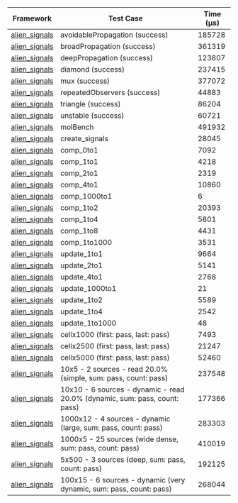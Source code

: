 | Framework | Test Case | Time (μs) |
| --- | --- | --- |
| [alien_signals](https://github.com/medz/alien-signals-dart) | avoidablePropagation (success) | 185728 |
| [alien_signals](https://github.com/medz/alien-signals-dart) | broadPropagation (success) | 361319 |
| [alien_signals](https://github.com/medz/alien-signals-dart) | deepPropagation (success) | 123807 |
| [alien_signals](https://github.com/medz/alien-signals-dart) | diamond (success) | 237415 |
| [alien_signals](https://github.com/medz/alien-signals-dart) | mux (success) | 377072 |
| [alien_signals](https://github.com/medz/alien-signals-dart) | repeatedObservers (success) | 44883 |
| [alien_signals](https://github.com/medz/alien-signals-dart) | triangle (success) | 86204 |
| [alien_signals](https://github.com/medz/alien-signals-dart) | unstable (success) | 60721 |
| [alien_signals](https://github.com/medz/alien-signals-dart) | molBench | 491932 |
| [alien_signals](https://github.com/medz/alien-signals-dart) | create_signals | 28045 |
| [alien_signals](https://github.com/medz/alien-signals-dart) | comp_0to1 | 7092 |
| [alien_signals](https://github.com/medz/alien-signals-dart) | comp_1to1 | 4218 |
| [alien_signals](https://github.com/medz/alien-signals-dart) | comp_2to1 | 2319 |
| [alien_signals](https://github.com/medz/alien-signals-dart) | comp_4to1 | 10860 |
| [alien_signals](https://github.com/medz/alien-signals-dart) | comp_1000to1 | 6 |
| [alien_signals](https://github.com/medz/alien-signals-dart) | comp_1to2 | 20393 |
| [alien_signals](https://github.com/medz/alien-signals-dart) | comp_1to4 | 5801 |
| [alien_signals](https://github.com/medz/alien-signals-dart) | comp_1to8 | 4431 |
| [alien_signals](https://github.com/medz/alien-signals-dart) | comp_1to1000 | 3531 |
| [alien_signals](https://github.com/medz/alien-signals-dart) | update_1to1 | 9664 |
| [alien_signals](https://github.com/medz/alien-signals-dart) | update_2to1 | 5141 |
| [alien_signals](https://github.com/medz/alien-signals-dart) | update_4to1 | 2768 |
| [alien_signals](https://github.com/medz/alien-signals-dart) | update_1000to1 | 21 |
| [alien_signals](https://github.com/medz/alien-signals-dart) | update_1to2 | 5589 |
| [alien_signals](https://github.com/medz/alien-signals-dart) | update_1to4 | 2542 |
| [alien_signals](https://github.com/medz/alien-signals-dart) | update_1to1000 | 48 |
| [alien_signals](https://github.com/medz/alien-signals-dart) | cellx1000 (first: pass, last: pass) | 7493 |
| [alien_signals](https://github.com/medz/alien-signals-dart) | cellx2500 (first: pass, last: pass) | 21247 |
| [alien_signals](https://github.com/medz/alien-signals-dart) | cellx5000 (first: pass, last: pass) | 52460 |
| [alien_signals](https://github.com/medz/alien-signals-dart) | 10x5 - 2 sources - read 20.0% (simple, sum: pass, count: pass) | 237548 |
| [alien_signals](https://github.com/medz/alien-signals-dart) | 10x10 - 6 sources - dynamic - read 20.0% (dynamic, sum: pass, count: pass) | 177366 |
| [alien_signals](https://github.com/medz/alien-signals-dart) | 1000x12 - 4 sources - dynamic (large, sum: pass, count: pass) | 283303 |
| [alien_signals](https://github.com/medz/alien-signals-dart) | 1000x5 - 25 sources (wide dense, sum: pass, count: pass) | 410019 |
| [alien_signals](https://github.com/medz/alien-signals-dart) | 5x500 - 3 sources (deep, sum: pass, count: pass) | 192125 |
| [alien_signals](https://github.com/medz/alien-signals-dart) | 100x15 - 6 sources - dynamic (very dynamic, sum: pass, count: pass) | 268044 |
